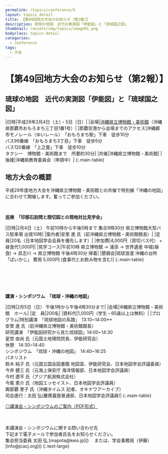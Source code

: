 ```yaml
---
permalink: /topics/conference/5
layout: topics_detail
title: 【第49回地方大会のお知らせ（第2報）】
description: 琉球の地図　近代の実測図「伊能図」と「琉球国之図」
thumbnail: /assets/img/topics/image01.png
bodyclass: topics-detail
categories:
  - conference
tags:
  - 大会
---
```


# 【第49回地方大会のお知らせ（第2報）】

## 琉球の地図　近代の実測図「伊能図」と「琉球国之図」

|日時|平成29年2月4日（土）・5日（日）|
|会場|[沖縄県立博物館・美術館](http://www.museums.pref.okinawa.jp/guidance/access_price/index.html)（沖縄県那覇市おもろまち三丁目1番1号）|
|那覇空港から会場までのアクセス|沖縄都市モノレール（ゆいレール）　「おもろまち駅」下車　徒歩10分<br>バス99番線　「おもろまち3丁目」下車　徒歩5分<br>バス120番線　「上之屋」下車　徒歩10分<br>タクシー　博物館・美術館まで　所要約30分|
|共催|沖縄県立博物館・美術館|
|後援|沖縄県教育委員会（申請中）|
{:.main-table}




## 地方大会の概要

平成29年度地方大会を沖縄県立博物館・美術館との共催で特別展「沖縄の地図」に合わせて開催します。奮ってご参加ください。

<br>

**巡検　「印部石訪問と間切図との現地対比見学会」**<br>

|日時|2月4日（土） 午前10時から午後5時まで  集合9時30分 県立博物館大型バス駐車場 出発10時|
|案内者|安里 進 氏（前沖縄県立博物館・美術館館長）|
|定　員|20名（日本地図学会会員を優先します）|
|参加費|4,000円（貸切バス代） + 昼食代1,000円|
|見学コース|午前10時 県立博物館 → 浦添 → 世界遺産 中城(昼食) → 具志川 → 県立博物館 午後4時30分 帰着|
|懇親会|琉球浪漫 沖縄の台所 「ぱいかじ」 費用 5,000円 (食事代とお飲み物を含む)|
{:.main-table}

<br>
<br>
<br>
<br>

**講演・シンポジウム　「琉球・沖縄の地図」**<br>

|日時|2月5日（日） 午後1時から午後4時30分まで|
|会場|沖縄県立博物館・美術館　ホール|
|定　員|200名|
|資料代|1,000円（学生・65歳以上は無料）|
|プログラム|特別講演　「琉球地図の系譜」　13:10~14:00**<br>安里 進 氏（前沖縄県立博物館・美術館館長）<br>研究講演　「伊能図研究から見た琉球図」14:00~14:30<br>星埜 由尚 氏（元国土地理院院長、伊能研究会）<br>休憩　14:30~14:40<br>シンポジウム　「琉球・沖縄の地図」　14:40~16:25<br>パネリスト<br>
鈴木 純子 氏（元国立国会図書館 地図室、伊能研究会、日本地図学会評議委員）<br>今井 健三 氏（元海上保安庁 海洋情報部、日本地図学会評議員）<br>今村 遼平 氏（アジア航測株式会社）<br>今尾 恵介 氏（地図エッセイスト、日本地図学会評議員）<br>輿那覇 里子 氏（沖縄タイムス 記者、オキナワアーカイブ）<br>司会進行：太田 弘(慶應義塾普通部、日本地図学会評議員)|
{:.main-table}




[◎講演会・シンポジウムのご案内（PDF形式）](assets/file/programOkinawasymposium2017.pdf)

<br>
<br>
本講演会・シンポジウムに関する問い合わせ先<br>
下記まで電子メールで参加者氏名をお知らせください。<br>
集会担当委員 太田 弘 [mapota@keio.jp](<mailto:mapota@keio.jp>) 　または、学会事務局（伊藤） [info@jcacj.org](<mailto:info@jcacj.org>) 
{:.text-large}
